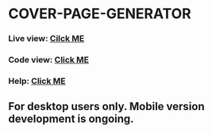 # **COVER-PAGE-GENERATOR**

### Live view: [Cilck ME](https://tahsin000.github.io/COVER-PAGE-GENERATOR/)

### Code view: [Click ME](https://github.com/Tahsin000/COVER-PAGE-GENERATOR/blob/main/index.html)

### Help: [Click ME](https://tahsin000.github.io/COVER-PAGE-GENERATOR/video.html)

## For desktop users only. Mobile version development is ongoing.
